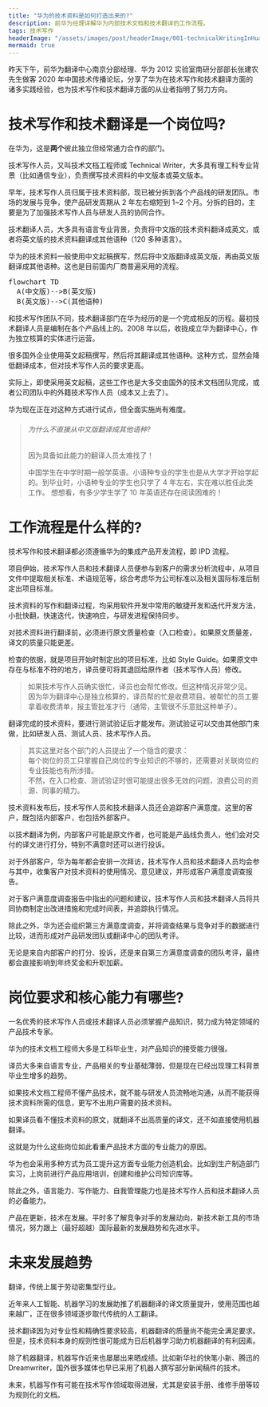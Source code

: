 ```yaml
---
title: "华为的技术资料是如何打造出来的?"
description: 前华为经理详解华为内部技术文档和技术翻译的工作流程。
tags: 技术写作
headerImage: "/assets/images/post/headerImage/001-technicalWritingInHuaWei-header-image-20mpx.jpg"
mermaid: true
---
```


昨天下午，前华为翻译中心南京分部经理、华为 2012 实验室南研分部部长张建农先生做客 2020 年中国技术传播论坛，分享了华为在技术写作和技术翻译方面的诸多实践经验，也为技术写作和技术翻译方面的从业者指明了努力方向。

# 技术写作和技术翻译是一个岗位吗?

在华为，这是**两个**彼此独立但经常通力合作的部门。

技术写作人员，又叫技术文档工程师或 Technical Writer，大多具有理工科专业背景（比如通信专业），负责撰写技术资料的中文版本或英文版本。

早年，技术写作人员归属于技术资料部，现已被分拆到各个产品线的研发团队。市场的发展与竞争，使产品研发周期从 2 年左右缩短到 1~2 个月。分拆的目的，主要是为了加强技术写作人员与研发人员的协同合作。

技术翻译人员，大多具有语言专业背景，负责将中文版的技术资料翻译成英文，或者将英文版的技术资料翻译成其他语种（120 多种语言）。

华为的技术资料一般使用中文起稿撰写，然后将中文版翻译成英文版，再由英文版翻译成其他语种。这也是目前国内厂商普遍采用的流程。

<pre class="mermaid">
flowchart TD
  A(中文版)-->B(英文版)
  B(英文版)-->C(其他语种)
</pre>

和技术写作团队不同，技术翻译部门在华为经历的是一个完成相反的历程。最初技术翻译人员是编制在各个产品线上的。2008 年以后，收拢成立华为翻译中心，作为独立核算的实体进行运营。

很多国外企业使用英文起稿撰写，然后将其翻译成其他语种。这种方式，显然会降低翻译成本，但对技术写作人员的要求更高。

实际上，即使采用英文起稿，这些工作也是大多交由国外的技术文档团队完成，或者公司团队中的外籍技术写作人员（成本又上去了）。

华为现在正在对这种方式进行试点，但全面实施尚有难度。

> ###### 为什么不直接从中文版翻译成其他语种?
> 
> 因为具备如此能力的翻译人员太难找了！
> 
> 中国学生在中学时期一般学英语。小语种专业的学生也是从大学才开始学起的。到毕业时，小语种专业的学生也只学了 4 年左右，实在难以胜任此类工作。
> 想想看，有多少学生学了 10 年英语还存在阅读困难的！

# 工作流程是什么样的?

技术写作和技术翻译都必须遵循华为的集成产品开发流程，即 IPD 流程。

项目伊始，技术写作人员和技术翻译人员便参与到客户的需求分析流程中，从项目文件中提取相关标准、术语规范等，综合考虑华为公司标准以及相关国际标准后制定出项目标准。

技术资料的写作和翻译过程，均采用软件开发中常用的敏捷开发和迭代开发方法，小批快翻，快速迭代，快速响应，与研发进程保持同步。

对技术资料进行翻译前，必须进行原文质量检查（入口检查）。如果原文质量差，译文的质量只能更差。

检查的依据，就是项目开始时制定出的项目标准，比如 Style Guide。如果原文中存在与标准不符的地方，译员便可将其退回给原作者（技术写作人员）修改。

> 如果技术写作人员确实很忙，译员也会帮忙修改。但这种情况非常少见。  
> 因为华为翻译中心是独立核算的，译员帮的忙是收费项目。被帮忙的员工要拿着收费清单，报主管批准才行（通常，主管很不乐意批这种单子）。

翻译完成的技术资料，要进行测试验证后才能发布。测试验证可以交由其他部门来做，比如研发人员、测试人员、技术写作人员。

> 其实这里对各个部门的人员提出了一个隐含的要求：  
> 每个岗位的员工只掌握自己岗位的专业知识的不够的，还需要对关联岗位的专业技能也有所涉猎。  
> 不然，在入口检查、测试验证时很可能提出很多无效的问题，浪费公司的资源、同事的精力。

技术资料发布后，技术写作人员和技术翻译人员还会追踪客户满意度。这里的客户，既包括内部客户，也包括外部客户。

以技术翻译为例，内部客户可能是原文作者，也可能是产品线负责人，他们会对交付的译文进行打分，特别不满意时还可以进行投诉。

对于外部客户，华为每年都会安排一次拜访，技术写作人员和技术翻译人员均会参与其中，收集客户对技术资料的使用情况、意见建议，并形成客户满意度调查报告。

对于客户满意度调查报告中指出的问题和建议，技术写作人员和技术翻译人员将共同协商制定出改进措施和完成时间表，并追踪执行情况。

除此之外，华为还会组织第三方满意度调查，并将调查结果与竞争对手的数据进行比较，进而形成对产品研发团队或翻译中心的团队考评。

无论是来自内部客户的打分、投诉，还是来自第三方满意度调查的团队考评，最终都会直接影响到年终奖金和升职加薪。

# 岗位要求和核心能力有哪些?

一名优秀的技术写作人员或技术翻译人员必须掌握产品知识，努力成为特定领域的产品技术专家。

华为的技术文档工程师大多是工科毕业生，对产品知识的接受能力很强。

译员大多来自语言专业，产品相关的专业基础薄弱，但是现在已经出现理工科背景毕业生增多的趋势。

如果技术文档工程师不懂产品技术，就不能与研发人员流畅地沟通，从而不能获得技术资料所需的信息，更写不出用户需要的技术资料。

如果译员看不懂技术资料的原文，就翻译不出高质量的译文，还不如直接使用机器翻译。

这就是为什么这些岗位如此看重产品技术方面的专业能力的原因。

华为也会采用多种方式为员工提升这方面专业能力创造机会。比如到生产制造部门实习，上岗前进行产品应用培训，创建和维护公司知识库等。

除此之外，语言能力、写作能力、自我管理能力也是技术写作人员和技术翻译人员的必备能力。

产品在更新，技术在发展。平时多了解竞争对手的发展动向，新技术新工具的市场情况，努力跟上（最好超越）国际最新的发展趋势和先进水平。

# 未来发展趋势

翻译，传统上属于劳动密集型行业。

近年来人工智能、机器学习的发展助推了机器翻译的译文质量提升，使用范围也越来越广，正在很多领域逐步取代传统的人工翻译。

技术翻译因为对专业性和精确性要求较高，机器翻译的质量尚不能完全满足要求。但是，技术资料本身的规则性很可能成为日后机器学习助力机器翻译的有利因素。

除了机器翻译，机器写作近来也屡屡出来晒成绩。比如新华社的快笔小新、腾迅的 Dreamwriter，国外很多媒体也早已采用了机器人撰写部分新闻稿件的技术。

未来，机器写作有可能在技术写作领域取得进展，尤其是安装手册、维修手册等较为规则化的文档。
